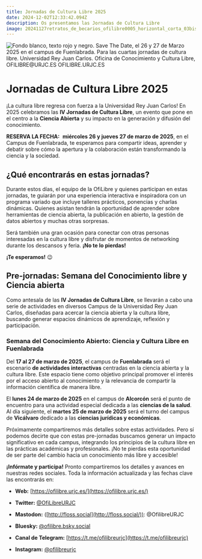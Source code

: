 ```yaml
---
title: Jornadas de Cultura Libre 2025
date: 2024-12-02T12:33:42.094Z
description: Os presentamos las Jornadas de Cultura Libre
image: 20241127retratos_de_becarios_ofilibre0005_horizontal_corta_03bis.jpg
---
```

![Fondo blanco, texto rojo y negro. Save The Date, el 26 y 27 de Marzo 2025 en el campus de Fuenlabrada. Para las cuartas jornadas de cultura libre. Universidad Rey Juan Carlos. Oficina de Conocimiento y Cultura Libre, OFILIBRE@URJC.ES OFILIBRE.URJC.ES](SaveTheDate.png)

# **Jornadas de Cultura Libre 2025**  

¡La cultura libre regresa con fuerza a la Universidad Rey Juan Carlos! En 2025 celebramos las **IV Jornadas de Cultura Libre**, un evento que pone en el centro a la **Ciencia Abierta** y su impacto en la generación y difusión del conocimiento.  

**RESERVA LA FECHA:**  **miércoles 26 y jueves 27 de marzo de 2025**, en el Campus de Fuenlabrada, te esperamos para compartir ideas, aprender y debatir sobre cómo la apertura y la colaboración están transformando la ciencia y la sociedad.  

## **¿Qué encontrarás en estas jornadas?**  

Durante estos días, el equipo de la OfiLibre y quienes participan en estas jornadas, te guiarán por una experiencia interactiva e inspiradora con un programa variado que incluye talleres prácticos, ponencias y charlas dinámicas. Quienes asistan tendrán la oportunidad de aprender sobre herramientas de ciencia abierta, la publicación en abierto, la gestión de datos abiertos y muchas otras sorpresas.  

Será también una gran ocasión para conectar con otras personas interesadas en la cultura libre y disfrutar de momentos de networking durante los descansos y feria. **¡No te lo pierdas!**  

**¡Te esperamos!** 😉  

  

## **Pre-jornadas: Semana del Conocimiento libre y Ciencia abierta**  

Como antesala de las **IV Jornadas de Cultura Libre**, se llevarán a cabo una serie de actividades en diversos Campus de la Universidad Rey Juan Carlos, diseñadas para acercar la ciencia abierta y la cultura libre, buscando generar espacios dinámicos de aprendizaje, reflexión y participación.  

### **Semana del Conocimiento Abierto: Ciencia y Cultura Libre en Fuenlabrada**  

Del **17 al 27 de marzo de 2025**, el campus de **Fuenlabrada** será el escenario **de actividades interactivas** centradas en la ciencia abierta y la cultura libre. Este espacio tiene como objetivo principal promover el interés por el acceso abierto al conocimiento y la relevancia de compartir la información científica de manera libre.  

El **lunes 24 de marzo de 2025** en el campus de **Alcorcón** será el punto de encuentro para una actividad especial dedicada a las **ciencias de la salud**. Al día siguiente, el **martes 25 de marzo de 2025** será el turno del campus de **Vicálvaro** dedicado a las **ciencias jurídicas y económicas**.   

Próximamente compartiremos más detalles sobre estas actividades. Pero sí podemos decirte que con estas pre-jornadas buscamos generar un impacto significativo en cada campus, integrando los principios de la cultura libre en las prácticas académicas y profesionales. ¡No te pierdas esta oportunidad de ser parte del cambio hacia un conocimiento más libre y accesible!  

  

**¡Infórmate y participa!** Pronto compartiremos los detalles y avances en nuestras redes sociales. Toda la información actualizada y las fechas clave las encontrarás en:  

*   **Web:** [https://ofilibre.urjc.es/](https://ofilibre.urjc.es/)
*   **Twitter:** [@OfiLibreURJC](https://x.com/OfiLibreURJC)  
    
*   **Mastodon:** ([http://floss.social](http://floss.social/)): @OfilibreURJC  
    
*   **Bluesky:** [@ofilibre.bsky.social](https://bsky.app/profile/ofilibre.bsky.social)
*   **Canal de Telegram:** [https://t.me/ofilibreurjc](https://t.me/ofilibreurjc)
*   **Instagram:** [@ofilibreurjc](https://www.instagram.com/ofilibreurjc/)